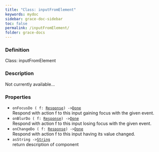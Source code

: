 ```yaml
---
title: "Class: inputFromElement"
keywords: mydoc
sidebar: grace-doc-sidebar
toc: false
permalink: /inputFromElement/
folder: grace-docs
---
```


### Definition
Class: inputFromElement  

### Description
Not currently available...  

### Properties
  
- `onFocusDo ( f: `[`Response`](/grace-documentation/Response)`) ->`[`Done`]({{site.baseurl}}/404)  
Respond with action f to this input gaining focus with the given event.
- `onBlurDo ( f: `[`Response`](/grace-documentation/Response)`) ->`[`Done`]({{site.baseurl}}/404)  
Respond with action f to this input losing focus with the given event.
- `onChangeDo ( f: `[`Response`](/grace-documentation/Response)`) ->`[`Done`]({{site.baseurl}}/404)  
Respond with action f to this input having its value changed.
- `asString ->`[`String`]({{site.baseurl}}/404)  
return description of component
